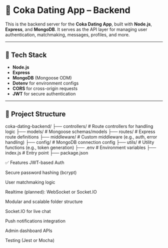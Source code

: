 # 🥤 Coka Dating App – Backend

This is the backend server for the **Coka Dating App**, built with **Node.js**, **Express**, and **MongoDB**. It serves as the API layer for managing user authentication, matchmaking, messages, profiles, and more.

---

## 🚀 Tech Stack

- **Node.js**
- **Express**
- **MongoDB** (Mongoose ODM)
- **Dotenv** for environment configs
- **CORS** for cross-origin requests
- **JWT** for secure authentication

---
## 📁 Project Structure


coka-dating-backend/
├── controllers/ # Route controllers for handling logic
├── models/ # Mongoose schemas/models
├── routes/ # Express route definitions
├── middleware/ # Custom middleware (e.g., auth, error handling)
├── config/ # MongoDB connection config
├── utils/ # Utility functions (e.g., token generation)
├── .env # Environment variables
├── index.js # Entry point
├── package.json



✅ Features
JWT-based Auth

Secure password hashing (bcrypt)

User matchmaking logic

Realtime (planned): WebSocket or Socket.IO

Modular and scalable folder structure

Socket.IO for live chat

Push notifications integration

Admin dashboard APIs

Testing (Jest or Mocha)
